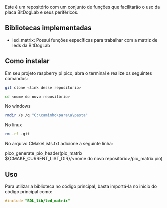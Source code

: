 Este é um repositório com um conjunto de funções que facilitarão o uso da placa BitDogLab e seus periféricos.

## Bibliotecas implementadas
- led_matrix: Possui funções específicas para trabalhar com a matriz de leds da BitDogLab

## Como instalar
Em seu projeto raspberry pi pico, abra o terminal e realize os seguintes comandos:

```bash
git clone <link desse repositório>
```
```bash
cd <nome do novo repositório>
```
No windows
```bash
rmdir /s /q "C:\caminho\para\a\pasta"
```
No linux
```bash
rm -rf .git
```

No arquivo CMakeLists.txt adicione a seguinte linha:

pico_generate_pio_header(pio_matrix ${CMAKE_CURRENT_LIST_DIR}/<nome do novo repositório>/pio_matrix.pio)


## Uso
Para utilizar a biblioteca no código principal, basta importá-la no início do código principal como:
```c
#include "BDL_lib/led_matrix"
```
